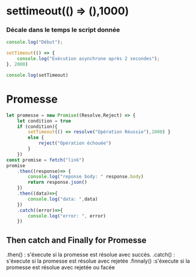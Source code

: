 # settimeout(() => (),1000)
### Décale dans le temps le script donnée 
```js
console.log("Début");

setTimeout(() => {
    console.log("Exécution asynchrone après 2 secondes");
}, 2000)

console.log(setTimeout)
```

# Promesse
```js
let promesse = new Promise((Resolve,Reject) => {
    let condition = true
    if (condition){
        setTimeout(() => resolve("Opération Réussie"),1000) }
        else {
            reject("Opération échouée")
        }
    })
const promise = fetch("link")
promise 
    .then((response)=> {
        console.log("reponse body: " response.body)
        return response.json()
    })
    .then((data)=>{
        console.log("data: ",data)
    })
    .catch((error)=>{
        console.log("error: ", error)
    })


```
## Then catch and Finally for Promesse
.then() : s'éxecute si la promesse est résolue avec succès.
.catch() : s'éxecute si la promesse est résolue avec rejetée
.finnaly() :s'éxecute si la promesse est résolue avec rejetée ou facée
